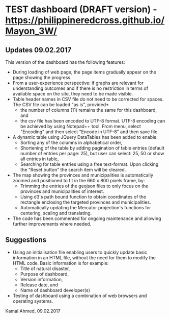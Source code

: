 # TEST dashboard (DRAFT version) - https://philippineredcross.github.io/Mayon_3W/

## Updates 09.02.2017
This version of the dashboard has the following features:

* During loading of web page, the page items gradually appear on the page showing the progress. 
* From a user-experience perspective: if graphs are relevant for understanding outcomes and if there is no restriction in terms of available space on the site, they need to be made visible.
* Table header names in CSV file do not need to be corrected for spaces. The CSV file can be loaded "as is", provided±
  * the number of columns (11) remains the same for this dashboard, and
  * the csv file has been encoded to UTF-8 format. UTF-8 encoding can be achieved by using Notepad++ tool. From menu, select "Encoding" and then select "Encode in UTF-8" and then save file.
* A dynamic table using JQuery DataTables has been added to enable:
  * Sorting any of the columns in alphabetical order,
  * Shortening of the table by adding pagination of table entries (default number of entries per page: 25), but user can select: 25, 50 or show all entries in table,
  * Searching for table entries using a free text-format. Upon clicking the "Reset button" the search item will be cleared.
* The map showing the provinces and municipalities is automatically zoomed and positioned to fit in the 660 x 800 pixels frame, by:
  * Trimming the entries of the geojson files to only focus on the provinces and municipalities of interest.
  * Using d3's path bound function to obtain coordinates of the rectangle enclosing the targeted provinces and municipalities.
  * Automatically updating the Mercator projection's functions for centering, scaling and translating.
* The code has been commented for ongoing maintenance and allowing further improvements where needed.

## Suggestions
* Using an initialisation file enabling users to quickly update basic information in an HTML file, without the need for them to modify the HTML code. Basic information is for example:
  * Title of natural disaster,
  * Purpose of dashboard,
  * Version information,
  * Release date, and
  * Name of dashboard developer(s)
* Testing of dashboard using a combination of web browsers and operating systems.

Kamal Ahmed, 09.02.2017
